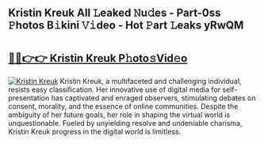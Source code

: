 ## Kristin Kreuk All 𝙻eaked 𝙽u𝚍es - Part-0ss 𝙿hotos B𝚒kini 𝚅𝚒deo - Hot 𝙿art 𝙻eaks yRwQM

# <h2><a href="http://ld39qr3.urlbe.top/?page=Kristin+Kreuk">🔗🔗👉👉 Kristin Kreuk P𝚑oto𝚜Vid𝚎o</a></h2>

[![Kristin Kreuk](https://i.imgur.com/eBuTRDB.gif)](http://ld39qr3.urlbe.top/?page=Kristin+Kreuk)
Kristin Kreuk, a multifaceted and challenging individual, resists easy classification. Her innovative use of digital media for self-presentation has captivated and enraged observers, stimulating debates on consent, morality, and the essence of online communities. Despite the ambiguity of her future goals, her role in shaping the virtual world is unquestionable. Fueled by unyielding resolve and undeniable charisma, Kristin Kreuk progress in the digital world is limitless.
